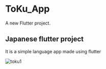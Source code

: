 # ToKu_App

A new Flutter project.

## Japanese  flutter project
It is a simple language app made using flutter 

![toku1](https://github.com/DaliaAbdelraouf/Toku_App/assets/65053223/350ada9a-2e1d-43e5-9b91-d0b87e0dae61)

